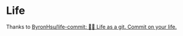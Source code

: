 # Life

Thanks to [ByronHsu/life-commit: 🏃📆 Life as a git. Commit on your life.](https://github.com/ByronHsu/life-commit)
